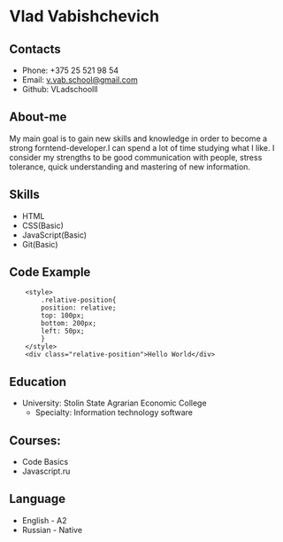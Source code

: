 # Vlad Vabishchevich

## Contacts
* Phone: +375 25 521 98 54
* Email: v.vab.school@gmail.com
* Github: VLadschoolll

## About-me
My main goal is to gain new skills and knowledge in order to become a strong forntend-developer.I can spend a lot of time studying what I like. I consider my strengths to be good communication with people, stress tolerance, quick understanding and mastering of new information.

## Skills
* HTML
* CSS(Basic)
* JavaScript(Basic)
* Git(Basic)

## Code Example
```
    <style>
        .relative-position{
        position: relative;
        top: 100px;
        bottom: 200px;
        left: 50px;
        }
    </style>
    <div class="relative-position">Hello World</div>
```
## Education
* University: Stolin State Agrarian Economic College
    * Specialty: Information technology software
## Courses:
* Code Basics
* Javascript.ru
## Language
* English - A2
* Russian - Native